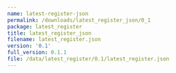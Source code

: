 ```yaml
---
name: latest-register-json
permalink: /downloads/latest_register_json/0_1
package: latest_register
title: latest_register_json
filename: latest_register.json
version: '0.1'
full_version: 0.1.1
file: /data/latest_register/0.1/latest_register.json
---
```

